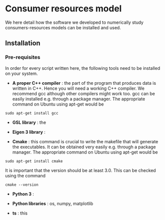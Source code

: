 # Consumer resources model
We here detail how the software we developed to numerically study consumers-resources models can be installed and used.
## Installation
### Pre-requisites
In order for every script written here, the following tools need to be installed on your system.
* **A proper C++ compiler** : the part of the program that produces data is written in C++. Hence you will need a working C++ compiler. We recommend gcc although other compilers might work too. gcc can be easily installed e.g. through a package manager. The appropriate command on Ubuntu using apt-get would be
```
sudo apt-get install gcc
```

* **GSL library** : the

* **Eigen 3 library** :

* **Cmake** : this command is crucial to write the makefile that will generate the executables. It can be obtained very easily e.g. through a package manager. The appropriate command on Ubuntu using apt-get would be
```
sudo apt-get install cmake
```
It is important that the version should be at least 3.0. This can be checked using the command
```
cmake --version
```

* **Python 3** :
* **Python libraries** : os, numpy, matplotlib

* **ts** : this
